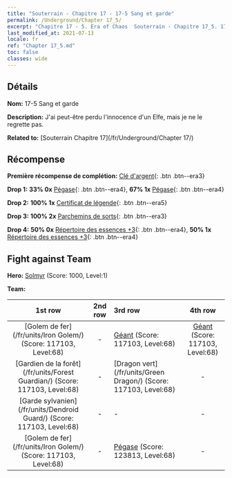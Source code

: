 ```yaml
---
title: "Souterrain - Chapitre 17 - 17-5 Sang et garde"
permalink: /Underground/Chapter 17_5/
excerpt: "Chapitre 17 - 5. Era of Chaos  Souterrain - Chapitre 17_5. 17-5 Sang et garde"
last_modified_at: 2021-07-13
locale: fr
ref: "Chapter 17_5.md"
toc: false
classes: wide
---
```


## Détails

 **Nom:** 17-5 Sang et garde

 **Description:** J'ai peut-être perdu l'innocence d'un Elfe, mais je ne le regrette pas.

 **Related to:** [Souterrain Chapitre 17](/fr/Underground/Chapter 17/)

## Récompense

 **Première récompense de complétion:** [Clé d'argent](/ItemsFR/con_693/){: .btn .btn--era3}

 **Drop 1:** **33% 0x** [Pégase](/ItemsFR/unt_202/){: .btn .btn--era4}, **67% 1x** [Pégase](/ItemsFR/unt_202/){: .btn .btn--era4}

 **Drop 2:** **100% 1x** [Certificat de légende](/ItemsFR/mat_67/){: .btn .btn--era5}

 **Drop 3:** **100% 2x** [Parchemins de sorts](/ItemsFR/con_694/){: .btn .btn--era3}

 **Drop 4:** **50% 0x** [Répertoire des essences +3](/ItemsFR/mat_60/){: .btn .btn--era4}, **50% 1x** [Répertoire des essences +3](/ItemsFR/mat_60/){: .btn .btn--era4}


## Fight against Team
 **Hero:** [Solmyr](/fr/heroes/Solmyr/) (Score: 1000, Level:1)

 **Team:**


  | 1st row | 2nd row | 3rd row | 4th row |
  |:----:|:----:|:----|:----:|
  | [Golem de fer](/fr/units/Iron Golem/) (Score: 117103, Level:68)  | - | [Géant](/fr/units/Giant/) (Score: 117103, Level:68)  | [Géant](/fr/units/Giant/) (Score: 117103, Level:68)  |
  | [Gardien de la forêt](/fr/units/Forest Guardian/) (Score: 117103, Level:68)  | - | [Dragon vert](/fr/units/Green Dragon/) (Score: 117103, Level:68)  | - |
  | [Garde sylvanien](/fr/units/Dendroid Guard/) (Score: 117103, Level:68)  | - | - | - |
  | [Golem de fer](/fr/units/Iron Golem/) (Score: 117103, Level:68)  | - | [Pégase](/fr/units/Pegasus/) (Score: 123813, Level:68)  | - |


